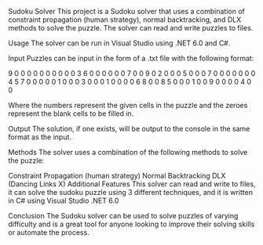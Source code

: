 Sudoku Solver
This project is a Sudoku solver that uses a combination of constraint propagation (human strategy), normal backtracking, and DLX methods to solve the puzzle. The solver can read and write puzzles to files.

Usage
The solver can be run in Visual Studio using .NET 6.0 and C#.

Input
Puzzles can be input in the form of a .txt file with the following format:

9 0 0 0 0 0 0 0 0
0 0 3 6 0 0 0 0 0
0 7 0 0 9 0 2 0 0
0 5 0 0 0 7 0 0 0
0 0 0 0 4 5 7 0 0
0 0 0 1 0 0 0 3 0
0 0 1 0 0 0 0 6 8
0 0 8 5 0 0 0 1 0
0 9 0 0 0 0 4 0 0

Where the numbers represent the given cells in the puzzle and the zeroes represent the blank cells to be filled in.

Output
The solution, if one exists, will be output to the console in the same format as the input.

Methods
The solver uses a combination of the following methods to solve the puzzle:

Constraint Propagation (human strategy)
Normal Backtracking
DLX (Dancing Links X)
Additional Features
This solver can read and write to files, it can solve the sudoku puzzle using 3 different techniques, and it is written in C# using Visual Studio .NET 6.0


Conclusion
The Sudoku solver can be used to solve puzzles of varying difficulty and is a great tool for anyone looking to improve their solving skills or automate the process.
